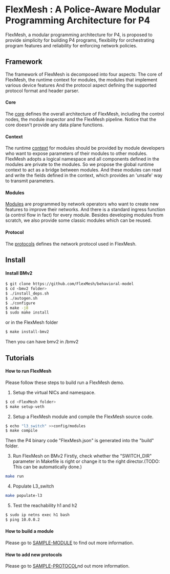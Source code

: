 # FlexMesh : A Police-Aware Modular Programming Architecture for P4

FlexMesh, a modular programming architecture for P4, is proposed to provide simplicity for building P4 programs, flexibility for orchestrating program features and reliability for enforcing network policies.

## Framework

The framework of FlexMesh is decomposed into four aspects: The core of FlexMesh, the runtime context for modules, the modules that implement various device features And the protocol aspect defining the supported protocol format and header parser.

#### Core
The [core](src/core) defines the overall architecture of FlexMesh, including the control nodes, the module inspector and the FlexMesh pipeline. Notice that the core doesn't provide any data plane functions.


#### Context
The runtime [context](src/context) for modules should be provided by module developers who want to expose parameters of their modules to other modules. FlexMesh adopts a logical namespace and all components defined in the modules are private to the modules. So we propose the global runtime context to act as a bridge between modules. And these modules can read and write the fields defined in the context, which provides an 'unsafe' way to transmit parameters.


#### Modules
[Modules](src/modules) are programmed by network operators who want to create new features to improve their networks. And there is a standard ingress function (a control flow in fact) for every module. Besides developing modules from scratch, we also provide some classic modules which can be reused.

#### Protocol

The [protocols](src/protocol) defines the network protocol used in FlexMesh.

## Install

#### Install BMv2

```bash
$ git clone https://github.com/FlexMesh/behavioral-model
$ cd <bmv2 folder>
$ ./install_deps.sh
$ ./autogen.sh
$ ./configure
$ make -j8
$ sudo make install
```
or in the FlexMesh folder
```bash
$ make install-bmv2
```
Then you can have bmv2 in <FlexMesh folder>/bmv2

## Tutorials

#### How to run FlexMesh

Please follow these steps to build run a FlexMesh demo.

1. Setup the virtual NICs and namespace.
```bash
$ cd <FlexMesh folder>
$ make setup-veth
```

2. Setup a FlexMesh module and compile the FlexMesh source code.
```bash
$ echo "l3_switch" >>config/modules
$ make compile
```
Then the P4 binary code "FlexMesh.json" is generated into the "build" folder.

3. Run FlexMesh on BMv2
Firstly, check whether the "SWITCH_DIR" parameter in Makefile is right or change it to the right director.(TODO: This can be automatically done.) 
```bash
make run
```

4. Populate L3_switch 
```bash
make populate-l3
```

5. Test the reachability h1 and h2
```bash
$ sudo ip netns exec h1 bash
$ ping 10.0.0.2
``` 

#### How to build a module

Please go to [SAMPLE-MODULE](src/module/sample-module.md) to find out more information.

#### How to add new protocols

Please go to [SAMPLE-PROTOCOL](src/protocol/sample-protocol.md)nd out more information.

